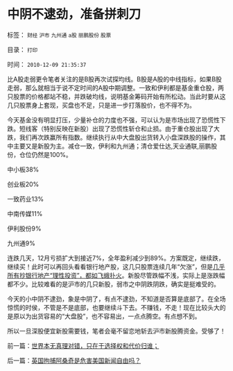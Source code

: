 # 中阴不逮劲，准备拼刺刀

标签： `财经` `沪市` `九州通` `a股` `丽鹏股份` `股票` 

目录： `打印`

时间： `2010-12-09 21:35:37`

比A股走弱更令笔者关注的是B股再次试探均线。B股是A股的中线指标，如果B股走弱，那么就相当于说不定时间的A股中期调整。一致和伊利都是基金重仓股，两只股票的价格都站不稳，并跌破均线，说明基金筹码开始有所松动。当此时要从这几只股票身上套现，买盘也不足，只是进一步打落股价，也不得不为。

今天基金没有明显打压，少量补仓的力度也不强，可以认为是市场出现了恐慌性下跌。短线客（特别反映在新股）出现了恐慌性斩仓和止损。由于重仓股出现了大跌，我们再次跌赢所有指数。继续执行从中大盘股出货转入小盘深跌股的操作，其中主要又是新股为主。减仓一致，伊利和九州通；清仓爱仕达,天业通联,丽鹏股份，仓位仍然是100%。

中小板38%

创业板20%

一致药业13%

中南传媒11%

伊利股份9%

九州通9%

连跌几天，12月亏损扩大到接近7%，全年盈利减少到89%。方案既定，继续跌，继续买！此时可以再回头看看银行地产股，这几只股票连续几年“欠涨”，但是[几乎所有抄银行地产“理性投资”，都如飞蛾扑火](../../../2007/9/19/银行地产在股市里是一根草上的蚱猛.md)。新股尽管跌幅不浅，实际上是涨跌幅都不少。比较难看的是沪市的几只新股，弱市之中阴跌阴跌，确实是挺难受的。

今天的小中阴不逮劲，象是中阴了，有点不逮劲，不知道是否算是底部了。在全场惊慌的时侯，不管是不是底部，也要继续斗下去。不赚钱，不走！现在比较头大的是原以为出货容易的“大盘股”，也不容易出，一点点腾空。有点想不到。

所以一旦深股便宜新股需要钱，笔者会毫不留恋地斩去沪市新股腾资金。受够了！



前一篇：[世界本无真理对错，只在于选择权和代价归谁；](../../../2010/12/8/世界本无真理对错，只在于选择权和代价归谁；.md)

后一篇：[英国拘捕阿桑奇是危害美国新闻自由吗？](../../../2010/12/9/英国拘捕阿桑奇是危害美国新闻自由吗？.md)